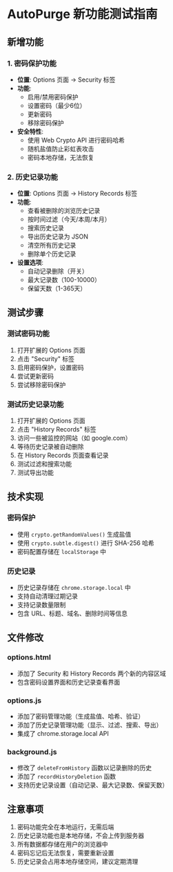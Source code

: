 # AutoPurge 新功能测试指南

## 新增功能

### 1. 密码保护功能
- **位置**: Options 页面 → Security 标签
- **功能**: 
  - 启用/禁用密码保护
  - 设置密码（最少6位）
  - 更新密码
  - 移除密码保护
- **安全特性**:
  - 使用 Web Crypto API 进行密码哈希
  - 随机盐值防止彩虹表攻击
  - 密码本地存储，无法恢复

### 2. 历史记录功能
- **位置**: Options 页面 → History Records 标签
- **功能**:
  - 查看被删除的浏览历史记录
  - 按时间过滤（今天/本周/本月）
  - 搜索历史记录
  - 导出历史记录为 JSON
  - 清空所有历史记录
  - 删除单个历史记录
- **设置选项**:
  - 自动记录删除（开关）
  - 最大记录数（100-10000）
  - 保留天数（1-365天）

## 测试步骤

### 测试密码功能
1. 打开扩展的 Options 页面
2. 点击 "Security" 标签
3. 启用密码保护，设置密码
4. 尝试更新密码
5. 尝试移除密码保护

### 测试历史记录功能
1. 打开扩展的 Options 页面
2. 点击 "History Records" 标签
3. 访问一些被监控的网站（如 google.com）
4. 等待历史记录被自动删除
5. 在 History Records 页面查看记录
6. 测试过滤和搜索功能
7. 测试导出功能

## 技术实现

### 密码保护
- 使用 `crypto.getRandomValues()` 生成盐值
- 使用 `crypto.subtle.digest()` 进行 SHA-256 哈希
- 密码配置存储在 `localStorage` 中

### 历史记录
- 历史记录存储在 `chrome.storage.local` 中
- 支持自动清理过期记录
- 支持记录数量限制
- 包含 URL、标题、域名、删除时间等信息

## 文件修改

### options.html
- 添加了 Security 和 History Records 两个新的内容区域
- 包含密码设置界面和历史记录查看界面

### options.js
- 添加了密码管理功能（生成盐值、哈希、验证）
- 添加了历史记录管理功能（显示、过滤、搜索、导出）
- 集成了 chrome.storage.local API

### background.js
- 修改了 `deleteFromHistory` 函数以记录删除的历史
- 添加了 `recordHistoryDeletion` 函数
- 支持历史记录设置（自动记录、最大记录数、保留天数）

## 注意事项

1. 密码功能完全在本地运行，无需后端
2. 历史记录功能也是本地存储，不会上传到服务器
3. 所有数据都存储在用户的浏览器中
4. 密码忘记后无法恢复，需要重新设置
5. 历史记录会占用本地存储空间，建议定期清理
